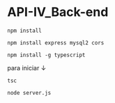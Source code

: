 # API-IV_Back-end

```
npm install
```
```
npm install express mysql2 cors
```
```
npm install -g typescript
```


para iniciar ↓
```
tsc
```
```
node server.js
```

